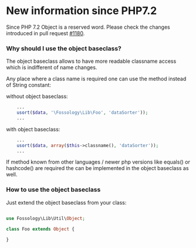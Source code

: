 # New information since PHP7.2

Since PHP 7.2 Object is a reserved word. Please check the changes introduced in pull request [#1180](https://github.com/fossology/fossology/pull/1180).

### Why should I use the object baseclass?

The object baseclass allows to have more readable classname access which is indifferent of name changes.

Any place where a class name is required one can use the method instead of String constant:

without object baseclass:
```php
    ...
    usort($data, '\Fossology\Lib\Foo', 'dataSorter'));
    ...
```

with object baseclass:
```php
    ...
    usort($data, array($this->classname(), 'dataSorter'));
    ...
```

If method known from other languages / newer php versions like equals() or hashcode() are required the can be implemented in the object baseclass as well.

### How to use the object baseclass

Just extend the object baseclass from your class:

```php

use Fossology\Lib\Util\Object;

class Foo extends Object {

}
```